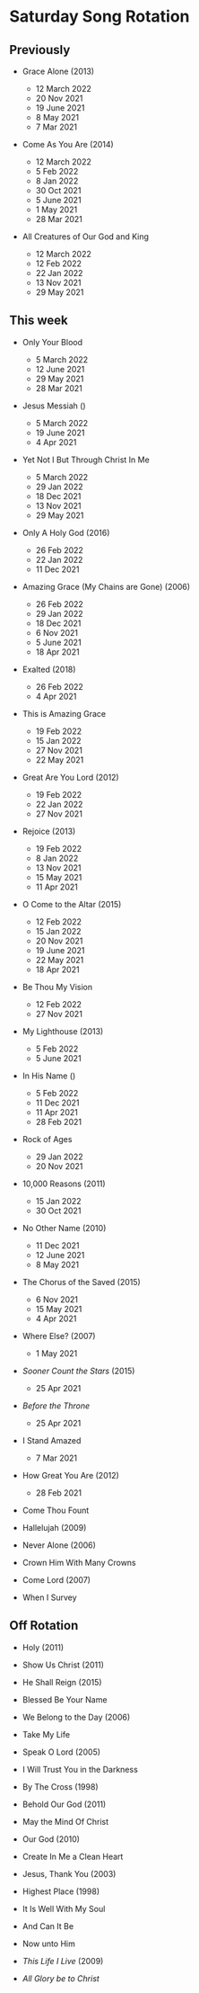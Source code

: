 ﻿# Saturday Song Rotation

## Previously

* Grace Alone (2013)
  * 12 March 2022
  * 20 Nov 2021
  * 19 June 2021
  * 8 May 2021
  * 7 Mar 2021

* Come As You Are (2014)
  * 12 March 2022
  * 5 Feb 2022
  * 8 Jan 2022
  * 30 Oct 2021
  * 5 June 2021
  * 1 May 2021
  * 28 Mar 2021

* All Creatures of Our God and King
  * 12 March 2022
  * 12 Feb 2022
  * 22 Jan 2022
  * 13 Nov 2021
  * 29 May 2021

## This week

* Only Your Blood
  * 5 March 2022
  * 12 June 2021
  * 29 May 2021
  * 28 Mar 2021

* Jesus Messiah ()
  * 5 March 2022
  * 19 June 2021
  * 4 Apr 2021

* Yet Not I But Through Christ In Me
  * 5 March 2022
  * 29 Jan 2022
  * 18 Dec 2021
  * 13 Nov 2021
  * 29 May 2021

* Only A Holy God (2016)
  * 26 Feb 2022
  * 22 Jan 2022
  * 11 Dec 2021

* Amazing Grace (My Chains are Gone) (2006)
  * 26 Feb 2022
  * 29 Jan 2022
  * 18 Dec 2021
  * 6 Nov 2021
  * 5 June 2021
  * 18 Apr 2021
  
* Exalted (2018)
  * 26 Feb 2022
  * 4 Apr 2021

* This is Amazing Grace
  * 19 Feb 2022
  * 15 Jan 2022
  * 27 Nov 2021
  * 22 May 2021

* Great Are You Lord (2012)
  * 19 Feb 2022
  * 22 Jan 2022
  * 27 Nov 2021

* Rejoice (2013)
  * 19 Feb 2022
  * 8 Jan 2022
  * 13 Nov 2021
  * 15 May 2021
  * 11 Apr 2021

* O Come to the Altar (2015)
  * 12 Feb 2022
  * 15 Jan 2022
  * 20 Nov 2021
  * 19 June 2021
  * 22 May 2021
  * 18 Apr 2021

* Be Thou My Vision
  * 12 Feb 2022
  * 27 Nov 2021

* My Lighthouse (2013)
  * 5 Feb 2022
  * 5 June 2021

* In His Name ()
  * 5 Feb 2022
  * 11 Dec 2021
  * 11 Apr 2021
  * 28 Feb 2021

* Rock of Ages
  * 29 Jan 2022
  * 20 Nov 2021

* 10,000 Reasons (2011)
  * 15 Jan 2022
  * 30 Oct 2021

* No Other Name (2010)
  * 11 Dec 2021
  * 12 June 2021
  * 8 May 2021

* The Chorus of the Saved (2015)
  * 6 Nov 2021
  * 15 May 2021
  * 4 Apr 2021

* Where Else? (2007)
  * 1 May 2021
  
* *Sooner Count the Stars* (2015)
  * 25 Apr 2021

* *Before the Throne*
  * 25 Apr 2021

* I Stand Amazed
  * 7 Mar 2021

* How Great You Are (2012)
  * 28 Feb 2021

* Come Thou Fount

* Hallelujah (2009)
  
* Never Alone (2006)

* Crown Him With Many Crowns

* Come Lord (2007)

* When I Survey

## Off Rotation

* Holy (2011)

* Show Us Christ (2011)

* He Shall Reign (2015)

* Blessed Be Your Name

* We Belong to the Day (2006)

* Take My Life

* Speak O Lord (2005)

* I Will Trust You in the Darkness

* By The Cross (1998)

* Behold Our God (2011)

* May the Mind Of Christ

* Our God (2010)

* Create In Me a Clean Heart

* Jesus, Thank You (2003)

* Highest Place (1998)

* It Is Well With My Soul

* And Can It Be

* Now unto Him

* *This Life I Live* (2009)

* *All Glory be to Christ*
